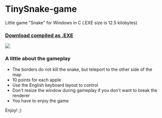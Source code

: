 # TinySnake-game
Little game "Snake" for Windows in C (.EXE size is 12.5 kilobytes)

### [Download compiled as .EXE](https://github.com/DosX-dev/TinySnake-game/releases/tag/Builds)

![](snake.png)

### A little about the gameplay
 * The borders do not kill the snake, but teleport to the other side of the map
 * 10 points for each apple
 * Use the English keyboard layout to control
 * Don't resize the window during gameplay if you don't want to break the renderer
 * You have to enjoy the game

Enjoy! ;)
